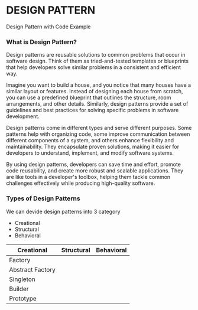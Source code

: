 # DESIGN PATTERN
Design Pattern with Code Example

### What is Design Pattern?
Design patterns are reusable solutions to common problems that occur in software design. Think of them as tried-and-tested templates or blueprints that help developers solve similar problems in a consistent and efficient way.

Imagine you want to build a house, and you notice that many houses have a similar layout or features. Instead of designing each house from scratch, you can use a predefined blueprint that outlines the structure, room arrangements, and other details. Similarly, design patterns provide a set of guidelines and best practices for solving specific problems in software development.

Design patterns come in different types and serve different purposes. Some patterns help with organizing code, some improve communication between different components of a system, and others enhance flexibility and maintainability. They encapsulate proven solutions, making it easier for developers to understand, implement, and modify software systems.

By using design patterns, developers can save time and effort, promote code reusability, and create more robust and scalable applications. They are like tools in a developer's toolbox, helping them tackle common challenges effectively while producing high-quality software.

### Types of Design Patterns
We can devide design patterns into 3 category

- Creational
- Structural
- Behavioral

|        Creational        |        Structural        |        Behavioral        |
|--------------------------|--------------------------|--------------------------|
|   Factory                |                          |                          |
|   Abstract Factory       |                          |                          | 
|   Singleton              |                          |                          |
|   Builder                |                          |                          |
|   Prototype              |                          |                          |
